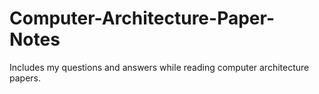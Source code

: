 # Computer-Architecture-Paper-Notes
Includes my questions and answers while reading computer architecture papers.
